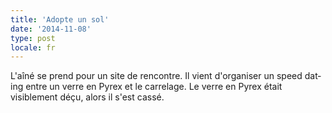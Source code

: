 ```yaml
---
title: 'Adopte un sol'
date: '2014-11-08'
type: post
locale: fr
---
```


L'aîné se prend pour un site de rencontre. Il vient d'organiser un <span lang="en">speed dating</span> entre un verre en Pyrex et le carrelage. Le verre en Pyrex était visiblement déçu, alors il s'est cassé.
